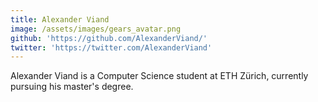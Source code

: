 ```yaml
---
title: Alexander Viand
image: /assets/images/gears_avatar.png
github: 'https://github.com/AlexanderViand/'
twitter: 'https://twitter.com/AlexanderViand'
---
```


Alexander Viand is a Computer Science student at ETH Zürich, currently pursuing his master's degree. 

